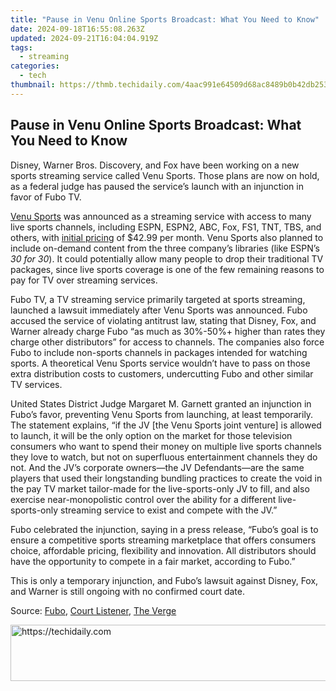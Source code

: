 ```yaml
---
title: "Pause in Venu Online Sports Broadcast: What You Need to Know"
date: 2024-09-18T16:55:08.263Z
updated: 2024-09-21T16:04:04.919Z
tags:
  - streaming
categories:
  - tech
thumbnail: https://thmb.techidaily.com/4aac991e64509d68ac8489b0b42db25368d487df0c50d4cd60fbe09c3938eb3d.jpg
---
```


## Pause in Venu Online Sports Broadcast: What You Need to Know

Disney, Warner Bros. Discovery, and Fox have been working on a new sports streaming service called Venu Sports. Those plans are now on hold, as a federal judge has paused the service’s launch with an injunction in favor of Fubo TV.

[Venu Sports](https://ai-driven-video-production.techidaily.com/new-2024-approved-the-great-debate-final-cut-pro-vs-lumafusion-for-video-editing/) was announced as a streaming service with access to many live sports channels, including ESPN, ESPN2, ABC, Fox, FS1, TNT, TBS, and others, with [initial pricing](https://win-answers.techidaily.com/resolved-issue-addressed-persistent-app-failures-for-wot-blitz-users/) of $42.99 per month. Venu Sports also planned to include on-demand content from the three company’s libraries (like ESPN’s _30 for 30_). It could potentially allow many people to drop their traditional TV packages, since live sports coverage is one of the few remaining reasons to pay for TV over streaming services.

 Fubo TV, a TV streaming service primarily targeted at sports streaming, launched a lawsuit immediately after Venu Sports was announced. Fubo accused the service of violating antitrust law, stating that Disney, Fox, and Warner already charge Fubo “as much as 30%-50%+ higher than rates they charge other distributors” for access to channels. The companies also force Fubo to include non-sports channels in packages intended for watching sports. A theoretical Venu Sports service wouldn’t have to pass on those extra distribution costs to customers, undercutting Fubo and other similar TV services.

 United States District Judge Margaret M. Garnett granted an injunction in Fubo’s favor, preventing Venu Sports from launching, at least temporarily. The statement explains, “if the JV \[the Venu Sports joint venture\] is allowed to launch, it will be the only option on the market for those television consumers who want to spend their money on multiple live sports channels they love to watch, but not on superfluous entertainment channels they do not. And the JV’s corporate owners—the JV Defendants—are the same players that used their longstanding bundling practices to create the void in the pay TV market tailor-made for the live-sports-only JV to fill, and also exercise near-monopolistic control over the ability for a different live-sports-only streaming service to exist and compete with the JV.”

 Fubo celebrated the injunction, saying in a press release, “Fubo’s goal is to ensure a competitive sports streaming marketplace that offers consumers choice, affordable pricing, flexibility and innovation. All distributors should have the opportunity to compete in a fair market, according to Fubo.”

 This is only a temporary injunction, and Fubo’s lawsuit against Disney, Fox, and Warner is still ongoing with no confirmed court date.

 Source: [Fubo](https://ir.fubo.tv/news/news-details/2024/Fubo-Wins-Preliminary-Injunction-Against-The-Walt-Disney-Company-FOX-Corp.-and-Warner-Bros.-Discoverys-Venu-Sports-Joint-Venture/default.aspx), [Court Listener](https://www.courtlistener.com/docket/68276963/290/fubotv-inc-v-the-walt-disney-company/), [The Verge](https://www.theverge.com/2024/8/16/24222035/venu-sports-disney-fox-wbd-blocked-court-antitrust)

<ins class="adsbygoogle"
     style="display:block"
     data-ad-format="autorelaxed"
     data-ad-client="ca-pub-7571918770474297"
     data-ad-slot="1223367746"></ins>

<ins class="adsbygoogle"
     style="display:block"
     data-ad-client="ca-pub-7571918770474297"
     data-ad-slot="8358498916"
     data-ad-format="auto"
     data-full-width-responsive="true"></ins>



<!-- affiliate ads begin -->
<a href="https://appsumo.8odi.net/c/5597632/2123736/7443" target="_top" id="2123736">
  <img src="//a.impactradius-go.com/display-ad/7443-2123736" border="0" alt="https://techidaily.com" width="728" height="90"/>
</a>
<img height="0" width="0" src="https://appsumo.8odi.net/i/5597632/2123736/7443" style="position:absolute;visibility:hidden;" border="0" />
<!-- affiliate ads end -->

